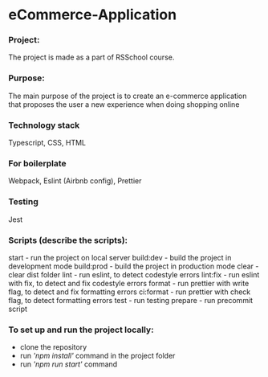 # eCommerce-Application
### Project:
The project is made as a part of RSSchool course. 

### Purpose:
The main purpose of the project is to create an e-commerce application that proposes the user a new experience when doing shopping online

### Technology stack
Typescript, CSS, HTML
### For boilerplate
Webpack, Eslint (Airbnb config), Prettier
### Testing
Jest


### Scripts (describe the scripts): 
start - run the project on local server
build:dev - build the project in development mode
build:prod - build the project in production mode
clear - clear dist folder
lint - run eslint, to detect codestyle errors
lint:fix - run eslint with fix, to detect and fix codestyle errors
format - run prettier with write flag, to detect and fix formatting errors
ci:format - run prettier with check flag, to detect formatting errors
test - run testing
prepare - run precommit script

### To set up and run the project locally:
- clone the repository
- run *'npm install'* command in the project folder
- run *'npm run start'* command

